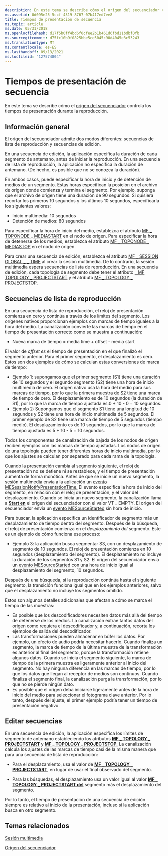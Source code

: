```yaml
---
description: En este tema se describe cómo el origen del secuenciador controla los tiempos de presentación durante la reproducción.
ms.assetid: 0d095e25-5ccf-4319-8767-07b417ed7ee8
title: Tiempos de presentación de secuencia
ms.topic: article
ms.date: 05/31/2018
ms.openlocfilehash: d17f5b0ff4bd6f0cfee2b1b461d6fbd11bdbf0fb
ms.sourcegitcommit: d75fc10b9f0825bbe5ce5045c90d4045e3c53243
ms.translationtype: MT
ms.contentlocale: es-ES
ms.lasthandoff: 09/13/2021
ms.locfileid: "127574804"
---
```

# <a name="sequence-presentation-times"></a>Tiempos de presentación de secuencia

En este tema se describe cómo el [origen del secuenciador](sequencer-source.md) controla los tiempos de presentación durante la reproducción.

## <a name="overview"></a>Información general

El origen del secuenciador admite dos modos diferentes: secuencias de lista de reproducción y secuencias de edición.

En una secuencia de edición, la aplicación especifica la duración de cada segmento de antemano, antes de iniciar la reproducción. En una secuencia de lista de reproducción, la aplicación no especifica la duración de antemano. (De hecho, es posible que no se conozca la duración).

En ambos casos, puede especificar la hora de inicio y de detención de medios de un segmento. Estas horas especifican la posición en el archivo de origen donde comienza y termina el segmento. Por ejemplo, suponga que el archivo de origen tiene una duración de 90 segundos. Si quisiera recortar los primeros 10 segundos y los últimos 10 segundos, especificaría los siguientes valores:

-   Inicio multimedia: 10 segundos
-   Detención de medios: 80 segundos

Para especificar la hora de inicio del medio, establezca el atributo [MF \_ TOPONODE \_ MEDIASTART](mf-toponode-mediastart-attribute.md) en el nodo de origen. Para especificar la hora de detenerse de los medios, establezca el atributo [MF \_ TOPONODE \_ MEDIASTOP](mf-toponode-mediastop-attribute.md) en el nodo de origen.

Para crear una secuencia de edición, establezca el atributo [MF \_ SESSION GLOBAL \_ \_ TIME](mf-session-global-time-attribute.md) al crear la sesión multimedia. De lo contrario, la sesión multimedia espera secuencias de lista de reproducción. En una secuencia de edición, cada topología de segmento debe tener el atributo [ \_ MF TOPOLOGY \_ PROJECTSTART](mf-topology-projectstart-attribute.md) y el atributo [MF \_ TOPOLOGY \_ PROJECTSTOP.](mf-topology-projectstop-attribute.md)

## <a name="playlist-sequences"></a>Secuencias de lista de reproducción

En una secuencia de lista de reproducción, el reloj de presentación comienza en cero y continúa a través de los límites del segmento. Los orígenes nativos proporcionan ejemplos con marcas de tiempo iguales a la hora del medio. La canalización convierte las marcas de tiempo en el tiempo de presentación correcto como se muestra a continuación:

-   Nueva marca de tiempo = media time + offset - media start

El valor de *offset es* el tiempo de presentación en el que finalizó el segmento anterior. Para el primer segmento, el desplazamiento es cero. Estos son dos ejemplos de cómo se calculan estas conversiones de marca de tiempo:

-   Ejemplo 1: supongamos que el primer segmento (S1) tiene una duración de 10 segundos y el segundo segmento (S2) tiene una hora de inicio multimedia de cero. El origen nativo usa la hora del medio para sus marcas de tiempo, por lo que la primera muestra de S2 tiene una marca de tiempo de cero. El desplazamiento es de 10 segundos (la duración de S1), por lo que la marca de tiempo ajustada es:0 + 10 - 0 = 10 segundos.
-   Ejemplo 2: Supongamos que el segmento S1 tiene una longitud de 10 segundos y S2 tiene una hora de inicio multimedia de 5 segundos. El primer ejemplo de S2 tiene una marca de tiempo de 5 segundos (tiempo medio). El desplazamiento es de 10 segundos, por lo que la marca de tiempo ajustada es:5 + 10 - 5 = 10 segundos.

Todos los componentes de canalización de bajada de los nodos de origen reciben ejemplos con las marcas de tiempo ajustadas. Los nodos de origen de una topología pueden tener diferentes horas de inicio multimedia, por lo que los ajustes se calculan por separado para cada rama de la topología.

Cuando la presentación cambia al segmento siguiente, el reloj de presentación no se detiene ni se restablece, y el tiempo de presentación aumenta de forma monótica. Antes de que se inicie un nuevo segmento, la sesión multimedia envía a la aplicación un [evento MESessionNotifyPresentationTime.](mesessionnotifypresentationtime.md) El evento especifica la hora de inicio del segmento, en relación con el reloj de presentación, y el valor del desplazamiento. Cuando se inicia un nuevo segmento, la canalización llama a [**Start en**](/windows/desktop/api/mfidl/nf-mfidl-imfmediasource-start) el origen del secuenciador con el valor VT \_ EMPTY. El origen del secuenciador envía un [evento MESourceStarted](mesourcestarted.md) sin hora de inicio.

Para buscar, la aplicación especifica un identificador de segmento más un desplazamiento de tiempo dentro del segmento. Después de la búsqueda, el reloj de presentación comienza en el *desplazamiento del* segmento. Este es un ejemplo de cómo funciona ese proceso:

-   Ejemplo 3: la aplicación busca segmentar S3, con un desplazamiento de segmento de 10 segundos. El reloj de presentación comienza en 10 segundos (desplazamiento del segmento). El desplazamiento no incluye la duración de los segmentos S1 y S2. El origen del secuenciador envía un [evento MESourceStarted](mesourcestarted.md) con una hora de inicio igual al desplazamiento del segmento, 10 segundos.

Después de una búsqueda, si la reproducción continúa hasta el siguiente segmento, la transición funciona igual que en los ejemplos anteriores, salvo que el desplazamiento no incluye los segmentos omitido.

Estos son algunos detalles adicionales que afectan a cómo se marca el tiempo de las muestras:

-   Es posible que los descodificadores necesiten datos más allá del tiempo de detenerse de los medios. La canalización extrae tantos datos del origen como requiera el descodificador y, a continuación, recorta los ejemplos de salida del descodificador.
-   Las transformaciones pueden almacenar en búfer los datos. Por ejemplo, un efecto de audio podría necesitar hacerlo. Cuando finaliza un segmento, la marca de tiempo de la última muestra de la transformación es anterior al final del segmento, porque la transformación retiene algunos datos. Cuando se inicia el segmento siguiente, la marca de tiempo de la primera muestra es ligeramente anterior al inicio del segmento. No hay ninguna diferencia en las marcas de tiempo, por lo que los datos que llegan al receptor de medios son continuos. Cuando finaliza el segmento final, la canalización purga la transformación, por lo que no se pierde ningún dato.
-   Es posible que el origen deba iniciarse ligeramente antes de la hora de inicio del medio para seleccionar el fotograma clave anterior. Por lo tanto, después del ajuste, el primer ejemplo podría tener un tiempo de presentación negativo.

## <a name="editing-sequences"></a>Editar secuencias

En una secuencia de edición, la aplicación especifica los límites de segmento de antemano estableciendo los atributos [**MF \_ TOPOLOGY \_ PROJECTSTART**](mf-topology-projectstart-attribute.md) y [**MF \_ TOPOLOGY \_ PROJECTSTOP.**](mf-topology-projectstop-attribute.md) La canalización calcula los ajustes de las marcas de tiempo casi de la misma manera que para una secuencia de lista de reproducción:

-   Para el desplazamiento, usa el valor de [**MF \_ TOPOLOGY \_ PROJECTSTART**](mf-topology-projectstart-attribute.md), en lugar de usar el final observado del segmento.

-   Para las búsquedas, el desplazamiento usa un valor igual al valor [**MF \_ TOPOLOGY \_ PROJECTSTART del**](mf-topology-projectstart-attribute.md) segmento más el desplazamiento del segmento.

Por lo tanto, el tiempo de presentación de una secuencia de edición siempre es relativo al inicio de la presentación, incluso si la aplicación busca en otro segmento.

## <a name="related-topics"></a>Temas relacionados

<dl> <dt>

[Sesión multimedia](media-session.md)
</dt> <dt>

[Origen del secuenciador](sequencer-source.md)
</dt> </dl>

 

 




